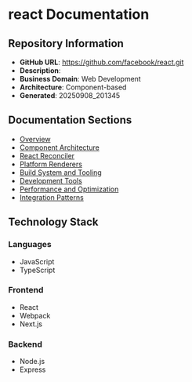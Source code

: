 # react Documentation

## Repository Information

- **GitHub URL**: https://github.com/facebook/react.git
- **Description**: 
- **Business Domain**: Web Development
- **Architecture**: Component-based
- **Generated**: 20250908_201345

## Documentation Sections

- [Overview](Overview.md)
- [Component Architecture](Component_Architecture.md)
- [React Reconciler](React_Reconciler.md)
- [Platform Renderers](Platform_Renderers.md)
- [Build System and Tooling](Build_System_and_Tooling.md)
- [Development Tools](Development_Tools.md)
- [Performance and Optimization](Performance_and_Optimization.md)
- [Integration Patterns](Integration_Patterns.md)

## Technology Stack

### Languages
- JavaScript
- TypeScript

### Frontend
- React
- Webpack
- Next.js

### Backend
- Node.js
- Express

